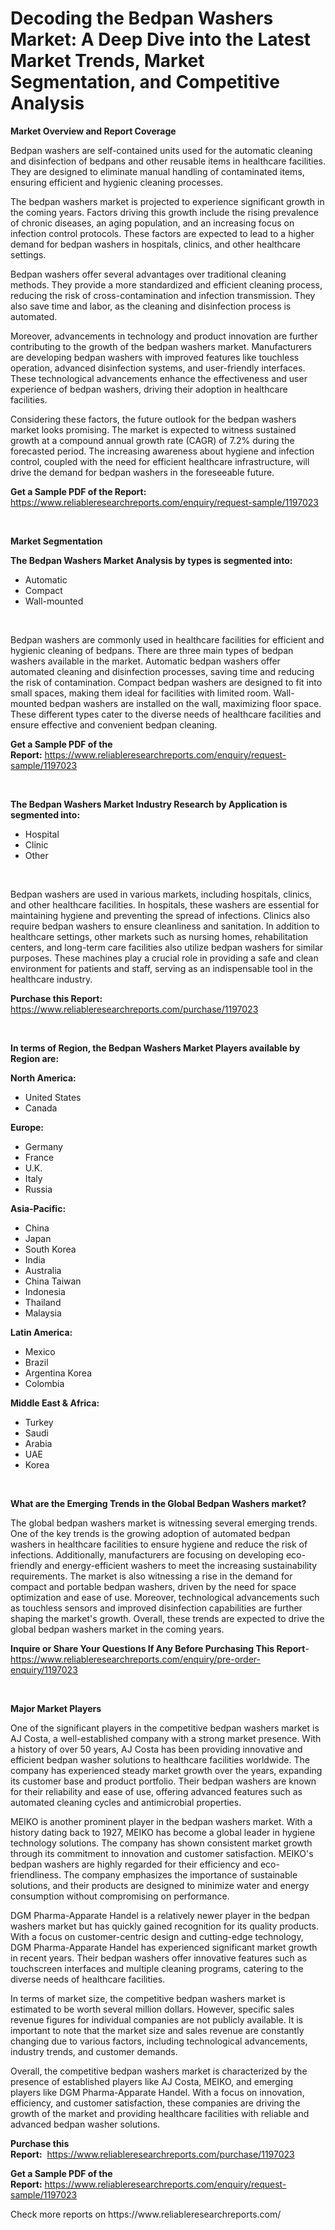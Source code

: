 <p><h1>Decoding the Bedpan Washers Market: A Deep Dive into the Latest Market Trends, Market Segmentation, and Competitive Analysis</h1></p><p><strong>Market Overview and Report Coverage</strong></p>
<p><p>Bedpan washers are self-contained units used for the automatic cleaning and disinfection of bedpans and other reusable items in healthcare facilities. They are designed to eliminate manual handling of contaminated items, ensuring efficient and hygienic cleaning processes.</p><p>The bedpan washers market is projected to experience significant growth in the coming years. Factors driving this growth include the rising prevalence of chronic diseases, an aging population, and an increasing focus on infection control protocols. These factors are expected to lead to a higher demand for bedpan washers in hospitals, clinics, and other healthcare settings.</p><p>Bedpan washers offer several advantages over traditional cleaning methods. They provide a more standardized and efficient cleaning process, reducing the risk of cross-contamination and infection transmission. They also save time and labor, as the cleaning and disinfection process is automated.</p><p>Moreover, advancements in technology and product innovation are further contributing to the growth of the bedpan washers market. Manufacturers are developing bedpan washers with improved features like touchless operation, advanced disinfection systems, and user-friendly interfaces. These technological advancements enhance the effectiveness and user experience of bedpan washers, driving their adoption in healthcare facilities.</p><p>Considering these factors, the future outlook for the bedpan washers market looks promising. The market is expected to witness sustained growth at a compound annual growth rate (CAGR) of 7.2% during the forecasted period. The increasing awareness about hygiene and infection control, coupled with the need for efficient healthcare infrastructure, will drive the demand for bedpan washers in the foreseeable future.</p></p>
<p><strong>Get a Sample PDF of the Report:</strong> <a href="https://www.reliableresearchreports.com/enquiry/request-sample/1197023">https://www.reliableresearchreports.com/enquiry/request-sample/1197023</a></p>
<p>&nbsp;</p>
<p><strong>Market Segmentation</strong></p>
<p><strong>The Bedpan Washers Market Analysis by types is segmented into:</strong></p>
<p><ul><li>Automatic</li><li>Compact</li><li>Wall-mounted</li></ul></p>
<p>&nbsp;</p>
<p><p>Bedpan washers are commonly used in healthcare facilities for efficient and hygienic cleaning of bedpans. There are three main types of bedpan washers available in the market. Automatic bedpan washers offer automated cleaning and disinfection processes, saving time and reducing the risk of contamination. Compact bedpan washers are designed to fit into small spaces, making them ideal for facilities with limited room. Wall-mounted bedpan washers are installed on the wall, maximizing floor space. These different types cater to the diverse needs of healthcare facilities and ensure effective and convenient bedpan cleaning.</p></p>
<p><strong>Get a Sample PDF of the Report:</strong>&nbsp;<a href="https://www.reliableresearchreports.com/enquiry/request-sample/1197023">https://www.reliableresearchreports.com/enquiry/request-sample/1197023</a></p>
<p>&nbsp;</p>
<p><strong>The Bedpan Washers Market Industry Research by Application is segmented into:</strong></p>
<p><ul><li>Hospital</li><li>Clinic</li><li>Other</li></ul></p>
<p>&nbsp;</p>
<p><p>Bedpan washers are used in various markets, including hospitals, clinics, and other healthcare facilities. In hospitals, these washers are essential for maintaining hygiene and preventing the spread of infections. Clinics also require bedpan washers to ensure cleanliness and sanitation. In addition to healthcare settings, other markets such as nursing homes, rehabilitation centers, and long-term care facilities also utilize bedpan washers for similar purposes. These machines play a crucial role in providing a safe and clean environment for patients and staff, serving as an indispensable tool in the healthcare industry.</p></p>
<p><strong>Purchase this Report:</strong>&nbsp; <a href="https://www.reliableresearchreports.com/purchase/1197023">https://www.reliableresearchreports.com/purchase/1197023</a></p>
<p>&nbsp;</p>
<p><strong>In terms of Region, the Bedpan Washers Market Players available by Region are:</strong></p>
<p>
    <p> <strong> North America: </strong>
        <ul>
            <li>United States</li>
            <li>Canada</li>
        </ul>
        </p> 
    <p> <strong> Europe: </strong>
        <ul>
            <li>Germany</li>
            <li>France</li>
            <li>U.K.</li>
            <li>Italy</li>
            <li>Russia</li>
        </ul>
        </p> 
    <p> <strong> Asia-Pacific: </strong>
        <ul>
            <li>China</li>
            <li>Japan</li>
            <li>South Korea</li>
            <li>India</li>
            <li>Australia</li>
            <li>China Taiwan</li>
            <li>Indonesia</li>
            <li>Thailand</li>
            <li>Malaysia</li>
        </ul>
        </p> 
    <p> <strong> Latin America: </strong>
        <ul>
            <li>Mexico</li>
            <li>Brazil</li>
            <li>Argentina Korea</li>
            <li>Colombia</li>
        </ul>
        </p> 
    <p> <strong> Middle East & Africa: </strong>
        <ul>
            <li>Turkey</li>
            <li>Saudi</li>
            <li>Arabia</li>
            <li>UAE</li>
            <li>Korea</li>
        </ul>
    </p>
    </p>
<p>&nbsp;</p>
<p><strong>What are the Emerging Trends in the Global Bedpan Washers market?</strong></p>
<p><p>The global bedpan washers market is witnessing several emerging trends. One of the key trends is the growing adoption of automated bedpan washers in healthcare facilities to ensure hygiene and reduce the risk of infections. Additionally, manufacturers are focusing on developing eco-friendly and energy-efficient washers to meet the increasing sustainability requirements. The market is also witnessing a rise in the demand for compact and portable bedpan washers, driven by the need for space optimization and ease of use. Moreover, technological advancements such as touchless sensors and improved disinfection capabilities are further shaping the market's growth. Overall, these trends are expected to drive the global bedpan washers market in the coming years.</p></p>
<p><strong>Inquire or Share Your Questions If Any Before Purchasing This Report</strong>- <a href="https://www.reliableresearchreports.com/enquiry/pre-order-enquiry/1197023">https://www.reliableresearchreports.com/enquiry/pre-order-enquiry/1197023</a></p>
<p>&nbsp;</p>
<p><strong>Major Market Players</strong></p>
<p><p>One of the significant players in the competitive bedpan washers market is AJ Costa, a well-established company with a strong market presence. With a history of over 50 years, AJ Costa has been providing innovative and efficient bedpan washer solutions to healthcare facilities worldwide. The company has experienced steady market growth over the years, expanding its customer base and product portfolio. Their bedpan washers are known for their reliability and ease of use, offering advanced features such as automated cleaning cycles and antimicrobial properties.</p><p>MEIKO is another prominent player in the bedpan washers market. With a history dating back to 1927, MEIKO has become a global leader in hygiene technology solutions. The company has shown consistent market growth through its commitment to innovation and customer satisfaction. MEIKO's bedpan washers are highly regarded for their efficiency and eco-friendliness. The company emphasizes the importance of sustainable solutions, and their products are designed to minimize water and energy consumption without compromising on performance.</p><p>DGM Pharma-Apparate Handel is a relatively newer player in the bedpan washers market but has quickly gained recognition for its quality products. With a focus on customer-centric design and cutting-edge technology, DGM Pharma-Apparate Handel has experienced significant market growth in recent years. Their bedpan washers offer innovative features such as touchscreen interfaces and multiple cleaning programs, catering to the diverse needs of healthcare facilities.</p><p>In terms of market size, the competitive bedpan washers market is estimated to be worth several million dollars. However, specific sales revenue figures for individual companies are not publicly available. It is important to note that the market size and sales revenue are constantly changing due to various factors, including technological advancements, industry trends, and customer demands.</p><p>Overall, the competitive bedpan washers market is characterized by the presence of established players like AJ Costa, MEIKO, and emerging players like DGM Pharma-Apparate Handel. With a focus on innovation, efficiency, and customer satisfaction, these companies are driving the growth of the market and providing healthcare facilities with reliable and advanced bedpan washer solutions.</p></p>
<p><strong>Purchase this Report:</strong>&nbsp;&nbsp;<a href="https://www.reliableresearchreports.com/purchase/1197023">https://www.reliableresearchreports.com/purchase/1197023</a></p>
<p></p>
<p><strong>Get a Sample PDF of the Report:</strong>&nbsp;<a href="https://www.reliableresearchreports.com/enquiry/request-sample/1197023">https://www.reliableresearchreports.com/enquiry/request-sample/1197023</a></p>
<p>Check more reports on https://www.reliableresearchreports.com/</p>